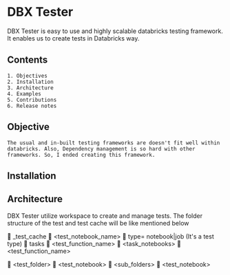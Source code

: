 # DBX Tester

DBX Tester is easy to use and highly scalable databricks testing framework. It enables us to create tests in Databricks way.

## Contents
    1. Objectives
    2. Installation
    3. Architecture 
    4. Examples
    5. Contributions
    6. Release notes

## Objective
    The usual and in-built testing frameworks are doesn't fit well within databricks. Also, Dependency management is so hard with other frameworks. So, I ended creating this framework.

## Installation

## Architecture
DBX Tester utilize workspace to create and manage tests. The folder structure of the test and test cache will be like mentioned below

:file_folder: _test_cache
        :file_folder: <test_notebook_name>
            :file_folder: type= notebook|job (It's a test type)
                :file_folder: tasks
                    :file_folder: <test_function_name>
                        :ledger: <task_notebooks>
                :ledger: <test_function_name>

:file_folder: <test_folder>
        :ledger: <test_notebook>
            :file_folder: <sub_folders>
                :ledger: <test_notebook>
